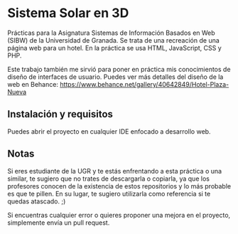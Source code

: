 # Sistema Solar en 3D
Prácticas para la Asignatura Sistemas de Información Basados en Web (SIBW) de la Universidad de Granada. Se trata de una recreación de una página web para un hotel. En la práctica se usa HTML, JavaScript, CSS y PHP.

Este trabajo también me sirvió para poner en práctica mis conocimientos de diseño de interfaces de usuario. Puedes ver más detalles del diseño de la web en Behance: https://www.behance.net/gallery/40642849/Hotel-Plaza-Nueva

## Instalación y requisitos
Puedes abrir el proyecto en cualquier IDE enfocado a desarrollo web.

## Notas
Si eres estudiante de la UGR y te estás enfrentando a esta práctica o una similar, te sugiero que no trates de descargarla o copiarla, ya que los profesores conocen de la existencia de estos repositorios y lo más probable es que te pillen. En su lugar, te sugiero utilizarla como referencia si te quedas atascado. ;)

Si encuentras cualquier error o quieres proponer una mejora en el proyecto, simplemente envía un pull request.


